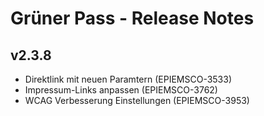 # Grüner Pass - Release Notes

## v2.3.8
- Direktlink mit neuen Paramtern (EPIEMSCO-3533)
- Impressum-Links anpassen (EPIEMSCO-3762)
- WCAG Verbesserung Einstellungen (EPIEMSCO-3953)
